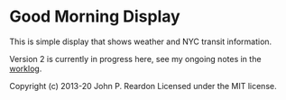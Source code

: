 # Good Morning Display

This is simple display that shows weather and NYC transit information. 

Version 2 is currently in progress here, see my ongoing notes in the [worklog](WORKLOG.md).

Copyright (c) 2013-20 John P. Reardon Licensed under the MIT license.
